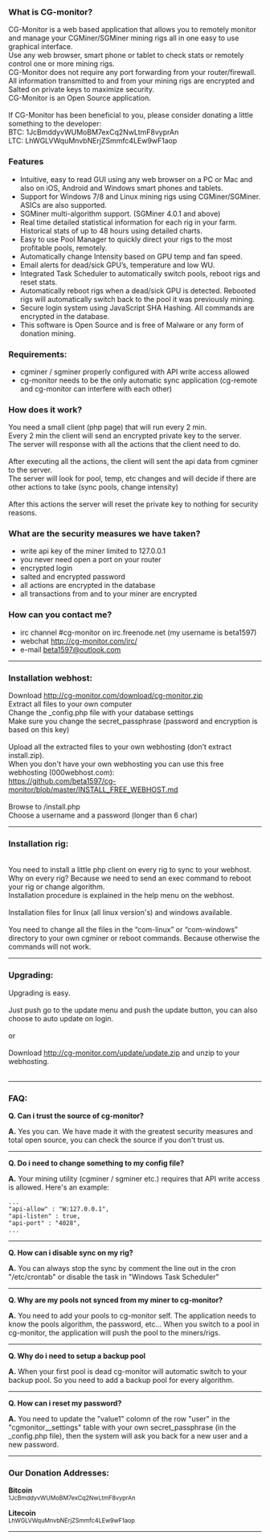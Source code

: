### What is CG-monitor?

CG-Monitor is a web based application that allows you to remotely monitor and manage your CGMiner/SGMiner mining rigs all in one easy to use graphical interface.<br>
Use any web browser, smart phone or tablet to check stats or remotely control one or more mining rigs. <br>
CG-Monitor does not require any port forwarding from your router/firewall. <br>
All information transmitted to and from your mining rigs are encrypted and Salted on private keys to maximize security. <br>
CG-Monitor is an Open Source application. <br>
<br>
If CG-Monitor has been beneficial to you, please consider donating a little something to the developer:<br>
BTC: 1JcBmddyvWUMoBM7exCq2NwLtmF8vyprAn<br>
LTC: LhWGLVWquMnvbNErjZSmmfc4LEw9wF1aop<br>

### Features

<ul>
  <li>Intuitive, easy to read GUI using any web browser on a PC or Mac and also on iOS, Android and Windows smart phones and tablets.
  <li>Support for Windows 7/8 and Linux mining rigs using CGMiner/SGMiner. ASICs are also supported.
  <li>SGMiner multi-algorithm support. (SGMiner 4.0.1 and above)
  <li>Real time detailed statistical information for each rig in your farm. Historical stats of up to 48 hours using detailed charts.
  <li>Easy to use Pool Manager to quickly direct your rigs to the most profitable pools, remotely.
  <li>Automatically change Intensity based on GPU temp and fan speed.
  <li>Email alerts for dead/sick GPU’s, temperature and low WU.
  <li>Integrated Task Scheduler to automatically switch pools, reboot rigs and reset stats.
  <li>Automatically reboot rigs when a dead/sick GPU is detected. Rebooted rigs will automatically switch back to the pool it was      previously mining.
  <li>Secure login system using JavaScript SHA Hashing. All commands are encrypted in the database.
  <li>This software is Open Source and is free of Malware or any form of donation mining.
</ul>

### Requirements:

- cgminer / sgminer properly configured with API write access allowed
- cg-monitor needs to be the only automatic sync application (cg-remote and cg-monitor can interfere with each other)

### How does it work?

You need a small client (php page) that will run every 2 min.  <br>
Every 2 min the client will send an encrypted private key to the server.  <br>
The server will response with all the actions that the client need to do.<br>
<br>
After executing all the actions, the client will sent the api data from cgminer to the server.<br>
The server will look for pool, temp, etc changes and will decide if there are other actions to take (sync pools, change intensity)<br>
<br>
After this actions the server will reset the private key to nothing for security reasons.<br>

### What are the security measures we have taken?

- write api key of the miner limited to 127.0.0.1
- you never need open a port on your router
- encrypted login
- salted and encrypted password
- all actions are encrypted in the database
- all transactions from and to your miner are encrypted

### How can you contact me?

- irc channel #cg-monitor on irc.freenode.net (my username is beta1597)
- webchat http://cg-monitor.com/irc/
- e-mail beta1597@outlook.com

---
### Installation webhost:

Download http://cg-monitor.com/download/cg-monitor.zip<br>
Extract all files to your own computer<br>
Change the _config.php file with your database settings<br>
Make sure you change the secret_passphrase (password and encryption is based on this key)<br>
<br>
Upload all the extracted files to your own webhosting (don’t extract install.zip).<br>
When you don't have your own webhosting you can use this free webhosting (000webhost.com):<br/>
https://github.com/beta1597/cg-monitor/blob/master/INSTALL_FREE_WEBHOST.md<br/>
<br>
Browse to <your-url>/install.php<br>
Choose a username and a password (longer than 6 char)<br>

---
### Installation rig:
<br>
You need to install a little php client on every rig to sync to your webhost.<br>
Why on every rig? Because we need to send an exec command to reboot your rig or change algorithm.<br>
Installation procedure is explained in the help menu on the webhost.<br>
<br>
Installation files for linux (all linux version's) and windows available.<br>
<br>
You need to change all the files in the “com-linux” or “com-windows” directory to your own cgminer or reboot commands.  Because otherwise the commands will not work.<br>

---
### Upgrading:

Upgrading is easy.<br>
<br>
Just push go to the update menu and push the update button, you can also choose to auto update on login.<br>
<br>
or<br>
<br>
Download http://cg-monitor.com/update/update.zip and unzip to your webhosting.<br>
<br>

<a name="faq"></a>

---

### FAQ:

**Q. Can i trust the source of cg-monitor?**

**A.** Yes you can. We have made it with the greatest security measures and total open source, you can check the source if you don't trust us.

---

**Q. Do i need to change something to my config file?**

**A.** Your mining utility (cgminer / sgminer etc.) requires that API write access is allowed. Here's an example:

    ...
    "api-allow" : "W:127.0.0.1",
    "api-listen" : true,
    "api-port" : "4028",
    ...

---

**Q. How can i disable sync on my rig?**

**A.** You can always stop the sync by comment the line out in the cron "/etc/crontab" or disable the task in "Windows Task Scheduler"

---

**Q. Why are my pools not synced from my miner to cg-monitor?**

**A.** You need to add your pools to cg-monitor self.  The application needs to know the pools algorithm, the password, etc...  When you switch to a pool in cg-monitor, the application will push the pool to the miners/rigs.

---

**Q. Why do i need to setup a backup pool**

**A.** When your first pool is dead cg-monitor will automatic switch to your backup pool.  So you need to add a backup pool for every algorithm.


---

**Q. How can i reset my password?**

**A.** You need to update the "value1" colomn of the row "user" in the "cgmonitor__settings" table with your own secret_passphrase (in the _config.php file), then the system will ask you back for a new user and a new password.

---
### Our Donation Addresses:

**Bitcoin**<br>
<small>1JcBmddyvWUMoBM7exCq2NwLtmF8vyprAn</small>

**Litecoin**<br>
<small>LhWGLVWquMnvbNErjZSmmfc4LEw9wF1aop</small>

---

